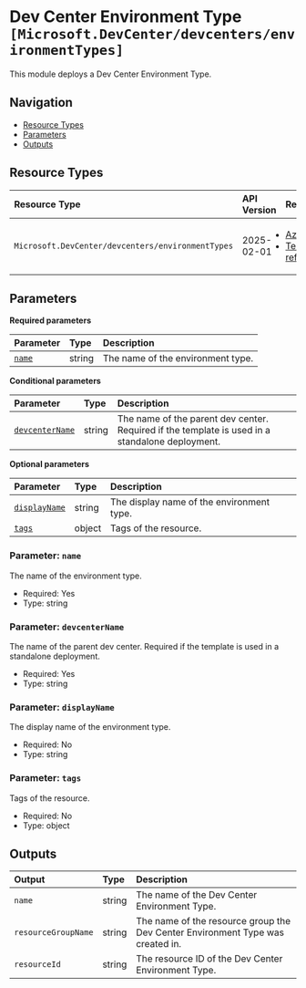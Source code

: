 # Dev Center Environment Type `[Microsoft.DevCenter/devcenters/environmentTypes]`

This module deploys a Dev Center Environment Type.

## Navigation

- [Resource Types](#Resource-Types)
- [Parameters](#Parameters)
- [Outputs](#Outputs)

## Resource Types

| Resource Type | API Version | References |
| :-- | :-- | :-- |
| `Microsoft.DevCenter/devcenters/environmentTypes` | 2025-02-01 | <ul style="padding-left: 0px;"><li>[AzAdvertizer](https://www.azadvertizer.net/azresourcetypes/microsoft.devcenter_devcenters_environmenttypes.html)</li><li>[Template reference](https://learn.microsoft.com/en-us/azure/templates/Microsoft.DevCenter/2025-02-01/devcenters/environmentTypes)</li></ul> |

## Parameters

**Required parameters**

| Parameter | Type | Description |
| :-- | :-- | :-- |
| [`name`](#parameter-name) | string | The name of the environment type. |

**Conditional parameters**

| Parameter | Type | Description |
| :-- | :-- | :-- |
| [`devcenterName`](#parameter-devcentername) | string | The name of the parent dev center. Required if the template is used in a standalone deployment. |

**Optional parameters**

| Parameter | Type | Description |
| :-- | :-- | :-- |
| [`displayName`](#parameter-displayname) | string | The display name of the environment type. |
| [`tags`](#parameter-tags) | object | Tags of the resource. |

### Parameter: `name`

The name of the environment type.

- Required: Yes
- Type: string

### Parameter: `devcenterName`

The name of the parent dev center. Required if the template is used in a standalone deployment.

- Required: Yes
- Type: string

### Parameter: `displayName`

The display name of the environment type.

- Required: No
- Type: string

### Parameter: `tags`

Tags of the resource.

- Required: No
- Type: object

## Outputs

| Output | Type | Description |
| :-- | :-- | :-- |
| `name` | string | The name of the Dev Center Environment Type. |
| `resourceGroupName` | string | The name of the resource group the Dev Center Environment Type was created in. |
| `resourceId` | string | The resource ID of the Dev Center Environment Type. |
